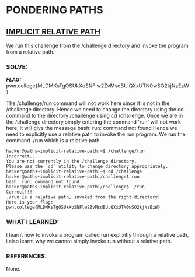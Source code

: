 # **PONDERING PATHS**
## **<ins>IMPLICIT RELATIVE PATH</ins>**
We run this challenge from the /challenge directory and invoke the program from a relative path.
### SOLVE: 
***FLAG:*** pwn.college{MLDMKsTgOSUkXoSNFlw2ZvMsdBU.QXxUTN0wSO2kjNzEzW}

The /challenge/run command will not work here since it is not in the /challenge directory.
Hence we need to change the directory using the cd command to the directory /challenge using cd /challenge.
Once we are in the /challenge directory simply entering the command 'run' will not work here, it will give the message bash: run: command not found
Hence we need to explicitly use a relative path to invoke the run program.
We run the command ./run which is a relative path.
```
hacker@paths~implicit-relative-path:~$ /challenge/run
Incorrect...
You are not currently in the /challenge directory.
Please use the `cd` utility to change directory appropriately.
hacker@paths~implicit-relative-path:~$ cd /challenge
hacker@paths~implicit-relative-path:/challenge$ run
bash: run: command not found
hacker@paths~implicit-relative-path:/challenge$ ./run
Correct!!!
./run is a relative path, invoked from the right directory!
Here is your flag:
pwn.college{MLDMKsTgOSUkXoSNFlw2ZvMsdBU.QXxUTN0wSO2kjNzEzW}
```
### WHAT I LEARNED: 
I learnt how to invoke a program called run explixitly through a relative path, 
i also learnt why we cannot simply invoke run without a relative path.


### REFERENCES:
None.
